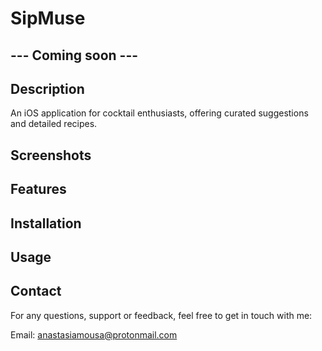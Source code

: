 # SipMuse

## --- Coming soon ---

## Description

An iOS application for cocktail enthusiasts, offering curated suggestions and detailed recipes.

## Screenshots

## Features

## Installation

## Usage

## Contact

For any questions, support or feedback, feel free to get in touch with me:

Email: [anastasiamousa@protonmail.com](mailto:anastasiamousa@protonmail.com)


